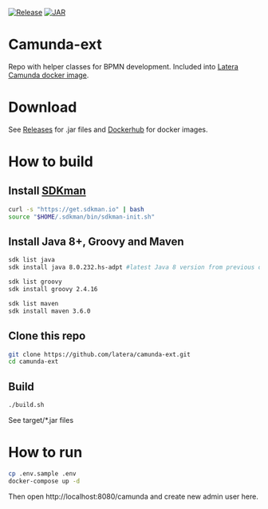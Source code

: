 [![Release](https://travis-ci.com/latera/camunda-ext.svg?branch=master)](https://travis-ci.com/latera/camunda-ext)
[![JAR](https://jitpack.io/v/latera/camunda-ext.svg)](https://jitpack.io/#latera/camunda-ext)
# Camunda-ext

Repo with helper classes for BPMN development.
Included into [Latera Camunda docker image](https://hub.docker.com/r/latera/camunda).

# Download
See [Releases](https://github.com/latera/camunda-ext/releases) for .jar files and [Dockerhub](https://hub.docker.com/r/latera/camunda) for docker images.

# How to build
## Install [SDKman](https://sdkman.io/install)
```bash
curl -s "https://get.sdkman.io" | bash
source "$HOME/.sdkman/bin/sdkman-init.sh"
```
## Install Java 8+, Groovy and Maven
```bash
sdk list java
sdk install java 8.0.232.hs-adpt #latest Java 8 version from previous command

sdk list groovy
sdk install groovy 2.4.16

sdk list maven
sdk install maven 3.6.0
```
## Clone this repo
```bash
git clone https://github.com/latera/camunda-ext.git
cd camunda-ext
```
## Build
```bash
./build.sh
```
See target/*.jar files

# How to run
```bash
cp .env.sample .env
docker-compose up -d
```
Then open http://localhost:8080/camunda and create new admin user here.

